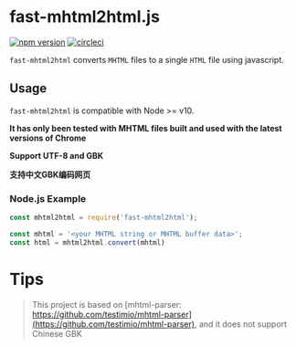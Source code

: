 # fast-mhtml2html.js

[![npm version](https://badge.fury.io/js/fast-mhtml2html.svg)](https://badge.fury.io/js/fast-mhtml2html) [![circleci](https://circleci.com/gh/msindwan/fast-mhtml2html.svg?style=shield&circle-token=:circle-token)](https://circleci.com/gh/msindwan/fast-mhtml2html)

`fast-mhtml2html` converts `MHTML` files to a single `HTML` file using javascript.

## Usage

`fast-mhtml2html` is compatible with Node >= v10.

**It has only been tested with MHTML files built and used with the latest versions of Chrome**

**Support UTF-8 and GBK**

**支持中文GBK编码网页**

### Node.js Example

```js
const mhtml2html = require('fast-mhtml2html');

const mhtml = '<your MHTML string or MHTML buffer data>';
const html = mhtml2html.convert(mhtml)
```

# Tips
> This project is based on [mhtml-parser: https://github.com/testimio/mhtml-parser](https://github.com/testimio/mhtml-parser), and it does not support Chinese GBK

